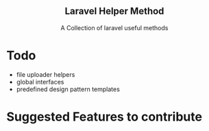 <h2 align="center">Laravel Helper Method</h2>
<p align="center">A Collection of laravel useful methods</p>  


# Todo
- file uploader helpers
- global interfaces 
- predefined design pattern templates

# Suggested Features to contribute
